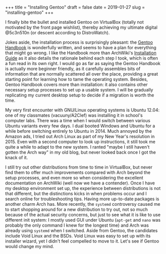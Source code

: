 +++
title = "Installing Gentoo"
draft = false
date = 2019-01-27
slug = "installing-gentoo"
+++

I finally bite the bullet and installed Gentoo on VirtualBox (totally not motivated by the front page wishlist), thereby achieving my ultimate digital @5c3n510n (or descent according to DistroWatch).

Jokes aside, the installation process is surprisingly pleasant: the [Gentoo Handbook](https://wiki.gentoo.org/wiki/Handbook:Main%5FPage) is wonderfully written, and seems to have a plan for everything that might go wrong. I like the Handbook more than ArchWiki's [Installation Guide](https://wiki.archlinux.org/index.php/Installation%5Fguide) as it also details the rationale behind each step I took, which is often a fun read in its own right. I would go as far as saying the Gentoo Handbook is actually more beginner friendly, as it carefully assembles bits of information that are normally scattered all over the place, providing a great starting point for learning how to tame the operating system. Besides, Gentoo Handbook covers more than installation: it also contains other necessary setup processes to set up a usable system. I will be gradually replicating my current desktop setup to decide if a migration is worth the time.

My very first encounter with GNU/Linux operating systems is Ubuntu 12.04: one of my classmates (vacuuny/A2Clef) was installing it in school's computer labs. There was a time when I would switch between various Ubuntu variants every few days. I dual booted Windows and Ubuntu for a while before switching entirely to Ubuntu in 2014. Much annoyed by the Amazon ads, I tried out Arch Linux as part of my New Year's resolution in 2015. Even with a second computer to look up instructions, it still took me quite a while to adapt to the new system. I ranted "maybe I still haven't gotten the Arch way" in my old blog, but never looked back once I got the knack of it.

I still try out other distributions from time to time in VirtualBox, but never find them to offer much improvements compared with Arch beyond the setup processes, and even more so when considering the excellent documentation on ArchWiki (well now we have a contender). Once I have my desktop environment set up, the experience between distributions is not that different, but the distinctions kicks in when problems occur and I search online for troubleshooting tips. Having more up-to-date packages is another charm Arch has. More recently, the `systemd` controversy caused me to start shopping around for a new distribution to try out, not so much because of the actual security concerns, but just to see what it is like to use different init system: I mostly used GUI under Ubuntu (`apt-get` and `nano` was probably the only command I knew for the longest time) and Arch was already using `systemd` when I switched. Aside from Gentoo, the candidates include Void Linux and the BSDs. Void Linux was easy to set up with its installer wizard, yet I didn't feel compelled to move to it. Let's see if Gentoo would change my mind.
